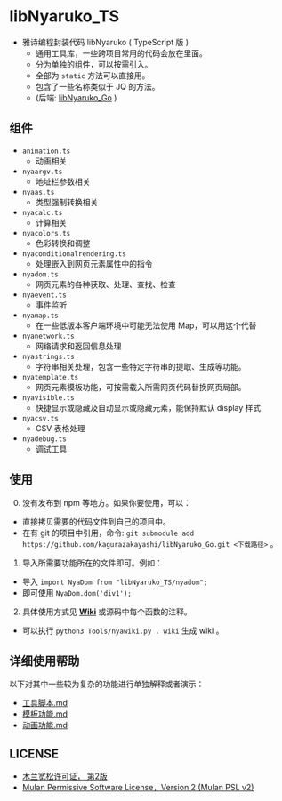 # libNyaruko_TS
- 雅诗编程封装代码 libNyaruko ( TypeScript 版 )
  - 通用工具库，一些跨项目常用的代码会放在里面。
  - 分为单独的组件，可以按需引入。
  - 全部为 `static` 方法可以直接用。
  - 包含了一些名称类似于 JQ 的方法。
  - (后端: [libNyaruko_Go](https://github.com/kagurazakayashi/libNyaruko_Go) )

## 组件

- `animation.ts`
  - 动画相关
- `nyaargv.ts`
  - 地址栏参数相关
- `nyaas.ts`
  - 类型强制转换相关
- `nyacalc.ts`
  - 计算相关
- `nyacolors.ts`
  - 色彩转换和调整
- `nyaconditionalrendering.ts`
  - 处理嵌入到网页元素属性中的指令
- `nyadom.ts`
  - 网页元素的各种获取、处理、查找、检查
- `nyaevent.ts`
  - 事件监听
- `nyamap.ts`
  - 在一些低版本客户端环境中可能无法使用 Map，可以用这个代替
- `nyanetwork.ts`
  - 网络请求和返回信息处理
- `nyastrings.ts`
  - 字符串相关处理，包含一些特定字符串的提取、生成等功能。
- `nyatemplate.ts`
  - 网页元素模板功能，可按需载入所需网页代码替换网页局部。
- `nyavisible.ts`
  - 快捷显示或隐藏及自动显示或隐藏元素，能保持默认 display 样式
- `nyacsv.ts`
  - CSV 表格处理
- `nyadebug.ts`
  - 调试工具

## 使用
0. 没有发布到 npm 等地方。如果你要使用，可以：
  - 直接拷贝需要的代码文件到自己的项目中。
  - 在有 git 的项目中引用，命令: `git submodule add https://github.com/kagurazakayashi/libNyaruko_Go.git <下载路径>` 。
1. 导入所需要功能所在的文件即可。例如：
  - 导入 `import NyaDom from "libNyaruko_TS/nyadom";`
  - 即可使用 `NyaDom.dom('div1');`
2. 具体使用方式见 **[Wiki](https://github.com/kagurazakayashi/libNyaruko_TS/wiki)** 或源码中每个函数的注释。
  - 可以执行 `python3 Tools/nyawiki.py . wiki` 生成 wiki 。

## 详细使用帮助

以下对其中一些较为复杂的功能进行单独解释或者演示：

- [工具脚本.md](https://github.com/kagurazakayashi/libNyaruko_TS/wiki/工具脚本)
- [模板功能.md](https://github.com/kagurazakayashi/libNyaruko_TS/wiki/模板功能)
- [动画功能.md](https://github.com/kagurazakayashi/libNyaruko_TS/wiki/动画功能)

## LICENSE
- [木兰宽松许可证， 第2版](http://license.coscl.org.cn/MulanPSL2)
- [Mulan Permissive Software License，Version 2 (Mulan PSL v2)](http://license.coscl.org.cn/MulanPSL2)
